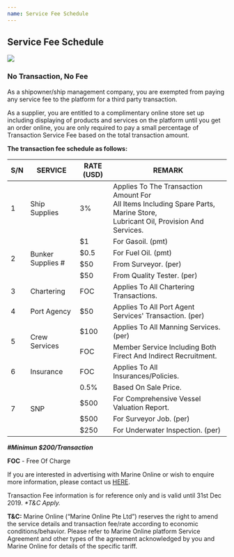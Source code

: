 ```yaml
---
name: Service Fee Schedule
---
```


## Service Fee Schedule

![](https://bwec-file.oss-cn-hongkong.aliyuncs.com/cms/90cb2f40-fc48-11e8-b129-0b5b40cbbba3.jpg)

### No Transaction, No Fee 

As a shipowner/ship management company, you are exempted from paying any service fee to the platform for a third party transaction.

As a supplier, you are entitled to a complimentary online store set up including displaying of products and services on the platform until you get an order online, you are only required to pay a small percentage of Transaction Service Fee based on the total transaction amount. 

**The transaction fee schedule as follows:**

<table>
    <thead>
        <tr>
           <th>S/N</th>
           <th>SERVICE</th>
           <th>RATE (USD)</th>
           <th>REMARK</th> 
        </tr>
    </thead>
    <tbody>
        <tr>
            <td rowspan=1>1</td>
            <td rowspan=1>Ship Supplies</td>
            <td>3%</td>
            <td>Applies To The Transaction Amount For <br>All Items Including Spare Parts, Marine Store, <br>Lubricant Oil, Provision And Services.</td>
        </tr>
        <tr>
            <td rowspan=4>2</td>
            <td rowspan=4>Bunker Supplies #</td>
            <td>$1</td>
            <td>For Gasoil. (pmt)</td>
        </tr>
        <tr>
            <td>$0.5</td>
            <td>For Fuel Oil. (pmt)</td>
        </tr>
        <tr>
            <td>$50</td>
            <td>From Surveyor. (per)</td>
        </tr>
        <tr>
            <td>$50</td>
            <td>From Quality Tester. (per)</td>
        </tr>
        <tr>
            <td rowspan=1>3</td>
            <td rowspan=1>Chartering</td>
            <td>FOC</td>
            <td>Applies To All Chartering Transactions.</td>
        </tr>
        <tr>
            <td rowspan=1>4</td>
            <td rowspan=1>Port Agency</td>
            <td>$50</td>
            <td>Applies To All Port Agent Services' Transaction. (per)</td>
        </tr>
        <tr>
            <td rowspan=2>5</td>
            <td rowspan=2>Crew Services</td>
            <td>$100</td>
            <td>Applies To All Manning Services. (per)</td>
        </tr>
        <tr>
            <td>FOC</td>
            <td>Member Service Including Both Firect And Indirect Recruitment.</td>
        </tr>
        <tr>
            <td rowspan=1>6</td>
            <td rowspan=1>Insurance</td>
            <td>FOC</td>
            <td>Applies To All Insurances/Policies.</td>
        </tr>
        <tr>
            <td rowspan=4>7</td>
            <td rowspan=4>SNP</td>
            <td>0.5%</td>
            <td>Based On Sale Price.</td>
        </tr>
        <tr>
            <td>$500</td>
            <td>For Comprehensive Vessel Valuation Report.</td>
        </tr>
        <tr>
            <td>$500</td>
            <td>For Surveyor Job. (per)</td>
        </tr>
        <tr>
            <td>$250</td>
            <td>For Underwater Inspection. (per)</td>
        </tr>
    </tbody>
</table>

<i>**#Minimun $200/Transaction**</i>

**FOC** - Free Of Charge

If you are interested in advertising with Marine Online or wish to enquire more information, please contact us [HERE](https://aboutus.emarineonline.com/docs/connect/contactus).

Transaction Fee information is for reference only and is valid until 31st Dec 2019. <i>*T&C Apply.</i>

**T&C:** Marine Online (“Marine Online Pte Ltd”) reserves the right to amend the service details and transaction fee/rate according to economic conditions/behavior. Please refer to Marine Online platform Service Agreement and other types of the agreement acknowledged by you and Marine Online for details of the specific tariff.

